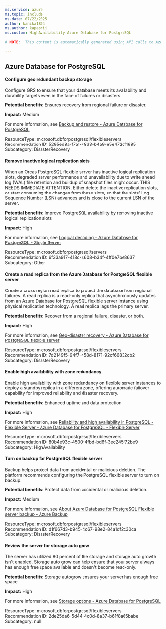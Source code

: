 ```yaml
---
ms.service: azure
ms.topic: include
ms.date: 07/22/2025
author: kanika1894
ms.author: kapasrij
ms.custom: HighAvailability Azure Database for PostgreSQL
  
# NOTE:  This content is automatically generated using API calls to Azure. Any edits made on these files will be overwritten in the next run of the script. 
  
---
```

  
## Azure Database for PostgreSQL

<!--5295ed8a-f7a1-48d3-b4a9-e5e472cf1685_begin-->

#### Configure geo redundant backup storage  
  
Configure GRS to ensure that your database meets its availability and durability targets even in the face of failures or disasters.  
  
**Potential benefits**: Ensures recovery from regional failure or disaster.  

**Impact:** Medium
  
For more information, see [Backup and restore - Azure Database for PostgreSQL](https://aka.ms/PGGeoBackup)  

ResourceType: microsoft.dbforpostgresql/flexibleservers  
Recommendation ID: 5295ed8a-f7a1-48d3-b4a9-e5e472cf1685  
Subcategory: DisasterRecovery

<!--5295ed8a-f7a1-48d3-b4a9-e5e472cf1685_end-->



<!--6f33a917-418c-4608-b34f-4ff0e7be8637_begin-->

#### Remove inactive logical replication slots  
  
When an Orcas PostgreSQL flexible server has inactive logical replication slots, degraded server performance and unavailability due to write ahead log (WAL) file retention and buildup of snapshot files might occur. THIS NEEDS IMMEDIATE ATTENTION. Either delete the inactive replication slots, or start consuming the changes from these slots, so that the slots' Log Sequence Number (LSN) advances and is close to the current LSN of the server.  
  
**Potential benefits**: Improve PostgreSQL availability by removing inactive logical replication slots  

**Impact:** High
  
For more information, see [Logical decoding - Azure Database for PostgreSQL - Single Server ](https://aka.ms/azure_postgresql_logical_decoding)  

ResourceType: microsoft.dbforpostgresql/servers  
Recommendation ID: 6f33a917-418c-4608-b34f-4ff0e7be8637  
Subcategory: Other

<!--6f33a917-418c-4608-b34f-4ff0e7be8637_end-->

<!--7d2149f5-94f7-458d-8171-92cf66832cb2_begin-->

#### Create a read replica from the Azure Database for PostgreSQL flexible server  
  
Create a cross region read replica to protect the database from regional failures. A read replica is a read-only replica that asynchronously updates from an Azure Database for PostgreSQL flexible server instance using physical replication technology. A read replica lags the primary server.  
  
**Potential benefits**: Recover from a regional failure, disaster, or both.  

**Impact:** High
  
For more information, see [Geo-disaster recovery - Azure Database for PostgreSQL flexible server](/azure/postgresql/flexible-server/concepts-geo-disaster-recovery)  

ResourceType: microsoft.dbforpostgresql/flexibleservers  
Recommendation ID: 7d2149f5-94f7-458d-8171-92cf66832cb2  
Subcategory: DisasterRecovery

<!--7d2149f5-94f7-458d-8171-92cf66832cb2_end-->

<!--80b4e93c-4500-4fbd-bd6f-3ec245f72be9_begin-->

#### Enable high availability with zone redundancy  
  
Enable high availability with zone redundancy on flexible server instances to deploy a standby replica in a different zone, offering automatic failover capability for improved reliability and disaster recovery.  
  
**Potential benefits**: Enhanced uptime and data protection  

**Impact:** High
  
For more information, see [Reliability and high availability in PostgreSQL - Flexible Server - Azure Database for PostgreSQL - Flexible Server](https://aka.ms/learnmore_dbforpostgresql_flexibleservers)  

ResourceType: microsoft.dbforpostgresql/flexibleservers  
Recommendation ID: 80b4e93c-4500-4fbd-bd6f-3ec245f72be9  
Subcategory: HighAvailability

<!--80b4e93c-4500-4fbd-bd6f-3ec245f72be9_end-->

<!--d1f667d3-b945-4c67-98e2-84a1df2c30ca_begin-->

#### Turn on backup for PostgreSQL flexible server  
  
Backup helps protect data from accidental or malicious deletion. The platform recommends configuring the PostgreSQL flexible server to turn on backup.  
  
**Potential benefits**: Protect data from accidental or malicious deletion.  

**Impact:** Medium
  
For more information, see [About Azure Database for PostgreSQL Flexible server backup - Azure Backup](/azure/backup/backup-azure-database-postgresql-flex-overview)  

ResourceType: microsoft.dbforpostgresql/flexibleservers  
Recommendation ID: d1f667d3-b945-4c67-98e2-84a1df2c30ca  
Subcategory: DisasterRecovery

<!--d1f667d3-b945-4c67-98e2-84a1df2c30ca_end-->

<!--2de25da6-5d44-4c0d-8a37-b61f8a65babe_begin-->

#### Review the server for storage auto grow  
  
The server has utilized 80 percent of the storage and storage auto growth isn't enabled. Storage auto grow can help ensure that your server always has enough free space available and doesn't become read-only.  
  
**Potential benefits**: Storage autogrow  ensures your server has enough free space  

**Impact:** High
  
For more information, see [Storage options - Azure Database for PostgreSQL](/azure/postgresql/flexible-server/concepts-storage#storage-autogrow-premium-ssd)  

ResourceType: microsoft.dbforpostgresql/flexibleservers  
Recommendation ID: 2de25da6-5d44-4c0d-8a37-b61f8a65babe  
Subcategory: null

<!--2de25da6-5d44-4c0d-8a37-b61f8a65babe_end-->

<!--articleBody-->
